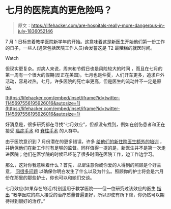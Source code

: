 # 七月的医院真的更危险吗？

> 原文：<https://lifehacker.com/are-hospitals-really-more-dangerous-in-july-1836052146>

7 月 1 日标志着教学医院新学年的开始。这意味着这是新医生开始他们第一份工作的日子，一些人(通常包括医院工作人员)会发誓这是 T2 最糟糕的就医时间。

Watch

但现实更复杂。对病人来说，周末和节假日也是风险较大的时间 ，而且在七月的第一周有一个很大的假期(反正在美国)。七月也是仲夏，人们开车更多，追求户外活动，容易过热。七月，许多医院的死亡率更高，但是医生的流动并不一定是原因。

 [https://lifehacker.com/embed/inset/iframe?id=twitter-1145697556195926016&autosize=1](https://lifehacker.com/embed/inset/iframe?id=twitter-1145697556195926016&autosize=1) 

好消息是，很多研究都在寻找“七月效应”，但都没有找到，例如在创伤患者和正在接受 [癌症手术](https://www.ncbi.nlm.nih.gov/pmc/articles/PMC3968195/#__ffn_sectitle) 和 [脊柱手术](https://www.ncbi.nlm.nih.gov/pubmed/23360353%20) 的人群中。

由于医院意识到 7 月份潜在的更多错误，许多 [给他们的新住院医生额外的培训](https://www.ncbi.nlm.nih.gov/pmc/articles/PMC5555760/) ，并确保他们在新工作时有足够的监督。同样值得一提的是，新医生并不是第一次走进医院；他们在医学院的时候已经花了很多时间在医院工作，边工作边学习。

那么，这对你我意味着什么？首先，*总是*注意你或你爱的人得到的照顾是个好主意， [问很多问题](https://lifehacker.com/ask-your-doctor-these-four-questions-about-any-treatmen-1830830788) 以确保你明白发生了什么以及为什么。照顾你的护士将会是六月份在那里的那些护士，你也可以和她们交谈。

七月效应(如果存在的话)特别适用于教学医院——但一位研究过该效应的医生 [指出](https://www.locumleaders.com/physician-news/the-july-effect-fact-or-fallacy/) “教学医院的病人接受的治疗质量普遍更好，所以即使有所下降，你仍然可以期待得到很好的治疗。”
